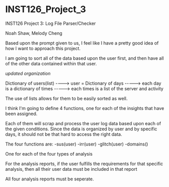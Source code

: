# INST126_Project_3

INST126 Project 3: Log File Parser/Checker

Noah Shaw, Melody Cheng

Based upon the prompt given to us, I feel like I have a pretty good idea of how I want to approach this project.

I am going to sort all of the data based upon the user first, and then have all of the other data contained within that user.

*updated organization*

Dictionary of users(list) ----> user = Dictionary of days -----> each day is a dictionary of times -----> each times is a list of the server and activity

The use of lists allows for them to be easily sorted as well.

I think I'm going to define 4 functions, one for each of the insights that have been assigned.

Each of them will scrap and process the user log data based upon each of the given conditions. Since the data is organized by user and by specific days, it should not be that hard to access the right data.

The four functions are:
-sus(user)
-irr(user)
-glitch(user)
-domains()

One for each of the four types of analysis

For the analysis reports, if the user fulfills the requirements for that specific analysis, then all their user data must be included in that report

All four analysis reports must be seperate.
